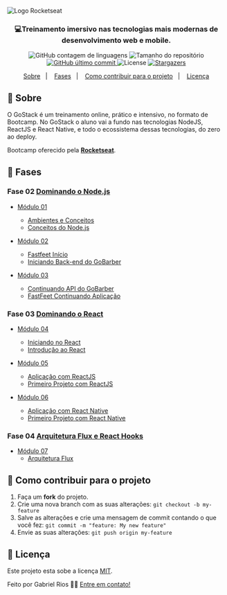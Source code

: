 ![Logo Rocketseat](https://camo.githubusercontent.com/d25397e9df01fe7882dcc1cbc96bdf052ffd7d0c/68747470733a2f2f73746f726167652e676f6f676c65617069732e636f6d2f676f6c64656e2d77696e642f626f6f7463616d702d676f737461636b2f6865616465722d6465736166696f732e706e67)

<h3 align="center">
  💻<strong>Treinamento imersivo</strong> nas tecnologias mais modernas de desenvolvimento web e mobile.
</h3>

<p align="center">
   <img alt="GitHub contagem de linguagens" src="https://img.shields.io/github/languages/count/grioos/bootcamp-gostack-old-version?color=663399&style=flat-square">

   <img alt="Tamanho do repositório" src="https://img.shields.io/github/repo-size/grioos/bootcamp-gostack-old-version?color=6AFDEF&style=flat-square">

   <a href="https://github.com/grioos/README-bootcamp-gostack-old-version/commits/master">
       <img alt="GitHub último commit" src="https://img.shields.io/github/last-commit/grioos/bootcamp-gostack-old-version?color=8F8F8F&style=flat-square">
   </a>
    
   <img alt="License" src="https://img.shields.io/github/license/grioos/bootcamp-gostack-old-version?color=72EF36&style=flat-square">
   
  <a href="https://github.com/grioos/bootcamp-gostack-old-version/stargazers">
   <img alt="Stargazers" src="https://img.shields.io/github/stars/grioos/bootcamp-gostack-old-version?style=social">
  </a>
</p>

<p align="center">
  <a href="#book-sobre">Sobre</a>&nbsp;&nbsp;&nbsp;|&nbsp;&nbsp;&nbsp;
  <a href="#open_file_folder-fases">Fases</a>&nbsp;&nbsp;&nbsp;|&nbsp;&nbsp;&nbsp;
  <a href="#muscle-como-contribuir-para-o-projeto">Como contribuir para o projeto</a>&nbsp;&nbsp;&nbsp;|&nbsp;&nbsp;&nbsp;
  <a href="#pencil-licença">Licença</a>
</p>

## :book: Sobre
O GoStack é um treinamento online, prático e intensivo, no formato de Bootcamp.
No GoStack o aluno vai a fundo nas tecnologias NodeJS, ReactJS e React Native, e todo o ecossistema dessas tecnologias, do zero ao deploy. 

Bootcamp oferecido pela **[Rocketseat](https://rocketseat.com.br/)**.
 
## :open_file_folder: Fases

### Fase 02 [Dominando o Node.js](https://github.com/grioos/bootcamp-gostack-old-version/tree/master/dominando-nodejs)

-   [Módulo 01](https://github.com/grioos/bootcamp-gostack-old-version/tree/master/dominando-nodejs/modulo01)
    -   [Ambientes e Conceitos](https://github.com/grioos/bootcamp-gostack-old-version/tree/master/dominando-nodejs/modulo01/ambiente-conceitos)
    -   [Conceitos do Node.js](https://github.com/grioos/bootcamp-gostack-old-version/tree/master/dominando-nodejs/modulo01/conceitos-nodejs)
    
-   [Módulo 02](https://github.com/grioos/bootcamp-gostack-old-version/tree/master/dominando-nodejs/modulo02)
    -   [Fastfeet Início](https://github.com/grioos/bootcamp-gostack-old-version/tree/master/dominando-nodejs/modulo02/fastfeet-inicio)
    -   [Iniciando Back-end do GoBarber](https://github.com/grioos/bootcamp-gostack-old-version/tree/master/dominando-nodejs/modulo02/iniciando-backend-gobarber)
    
-   [Módulo 03](https://github.com/grioos/bootcamp-gostack-old-version/tree/master/dominando-nodejs/modulo03)
    -   [Continuando API do GoBarber](https://github.com/grioos/bootcamp-gostack-old-version/tree/master/dominando-nodejs/modulo03/continuando-api-gobarber)
    -   [FastFeet Continuando Aplicação](https://github.com/grioos/bootcamp-gostack-old-version/tree/master/dominando-nodejs/modulo03/fastfeet-continuando)
    

### Fase 03 [Dominando o React](https://github.com/grioos/bootcamp-gostack-old-version/tree/master/dominando-react)

-   [Módulo 04](https://github.com/grioos/bootcamp-gostack-old-version/tree/master/dominando-react/modulo04)
    -   [Iniciando no React](https://github.com/grioos/bootcamp-gostack-old-version/tree/master/dominando-react/modulo04/iniciando-react)
    -   [Introdução ao React](https://github.com/grioos/bootcamp-gostack-old-version/tree/master/dominando-react/modulo04/introducao-react)
    
-   [Módulo 05](https://github.com/grioos/bootcamp-gostack-old-version/tree/master/dominando-react/modulo05)
    -   [Aplicação com ReactJS](https://github.com/grioos/bootcamp-gostack-old-version/tree/master/dominando-react/modulo05/desafio)
    -   [Primeiro Projeto com ReactJS](https://github.com/grioos/bootcamp-gostack-old-version/tree/master/dominando-react/modulo05/primeiro-projeto-react)
    
-   [Módulo 06](https://github.com/grioos/bootcamp-gostack-old-version/tree/master/dominando-react/modulo06)
    -   [Aplicação com React Native](https://github.com/grioos/bootcamp-gostack-old-version/tree/master/dominando-react/modulo06/desafio)
    -   [Primeiro Projeto com React Native](https://github.com/grioos/bootcamp-gostack-old-version/tree/master/dominando-react/modulo06/primeiro-projeto-react-native)
    
### Fase 04 [Arquitetura Flux e React Hooks](https://github.com/grioos/bootcamp-gostack-old-version/tree/master/flux-hooks) 
   
-   [Módulo 07](https://github.com/grioos/bootcamp-gostack-old-version/tree/master/flux-hooks/modulo07)
    -   [Arquitetura Flux](https://github.com/grioos/bootcamp-gostack-old-version/tree/master/flux-hooks/modulo07/arquitetura-flux)

    
## :muscle: Como contribuir para o projeto

1. Faça um **fork** do projeto.
2. Crie uma nova branch com as suas alterações: `git checkout -b my-feature`
3. Salve as alterações e crie uma mensagem de commit contando o que você fez: `git commit -m "feature: My new feature"`
4. Envie as suas alterações: `git push origin my-feature`


## :pencil: Licença

Este projeto esta sobe a licença [MIT](./LICENSE).

Feito por Gabriel Rios 👋🏻 [Entre em contato!](https://www.linkedin.com/in/grioos/)
